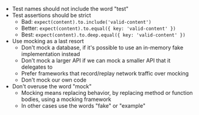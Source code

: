 - Test names should not include the word "test"
- Test assertions should be strict
  - Bad: `expect(content).to.include('valid-content')`
  - Better: `expect(content).to.equal({ key: 'valid-content' })`
  - Best: `expect(content).to.deep.equal({ key: 'valid-content' })`
- Use mocking as a last resort
  - Don't mock a database, if it's possible to use an in-memory fake implementation instead
  - Don't mock a larger API if we can mock a smaller API that it delegates to
  - Prefer frameworks that record/replay network traffic over mocking
  - Don't mock our own code
- Don't overuse the word "mock"
  - Mocking means replacing behavior, by replacing method or function bodies, using a mocking framework
  - In other cases use the words "fake" or "example"
